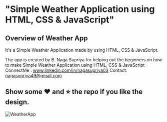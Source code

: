 # "Simple Weather Application using HTML, CSS &amp; JavaScript"

## Overview of Weather App

It's a  Simple Weather Application made by using HTML, CSS &amp; JavaScript.

The app is created by B. Naga Supriya for helping out the beginners on how to make Simple Weather Application using HTML, CSS &amp; JavaScript
ConnectMe : www.linkedin.com/in/nagasupriya03
Contact: nagasupriya49@gmail.com




## Show some :heart: and :star: the repo if you like the design.

![WeatherApp](https://user-images.githubusercontent.com/42378118/99897986-fd02dc00-2cc3-11eb-9cac-f5b577bfef40.png)

